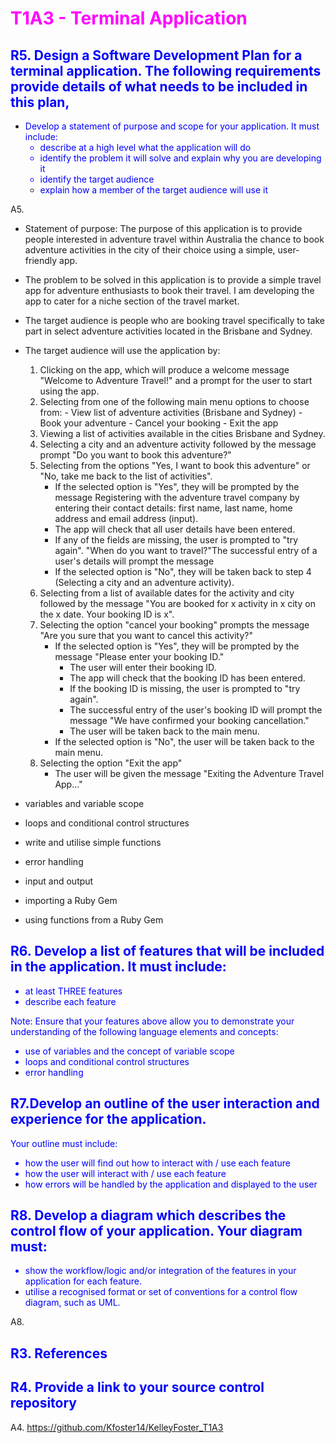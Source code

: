 # <font color="magenta">T1A3 - Terminal Application</font>

## <font color="blue">R5. Design a Software Development Plan for a terminal application. The following requirements provide details of what needs to be included in this plan,
- Develop a statement of purpose and scope for your application. It must include:
    - describe at a high level what the application will do
    - identify the problem it will solve and explain why you are developing it
    - identify the target audience
    - explain how a member of the target audience will use it</font>

A5. 
- Statement of purpose: The purpose of this application is to provide people interested in adventure travel within Australia the chance to book adventure activities in the city of their choice using a simple, user-friendly app. 
- The problem to be solved in this application is to provide a simple travel app for adventure enthusiasts to book their travel. I am developing the app to cater for a niche section of the travel market.
- The target audience is people who are booking travel specifically to take part in select adventure activities located in the Brisbane and Sydney.

- The target audience will use the application by:
    1. Clicking on the app, which will produce a welcome message "Welcome to Adventure Travel!" and a prompt for the user to start using the app.
    2. Selecting from one of the following main menu options to choose from:
            - View list of adventure activities (Brisbane and Sydney)
            - Book your adventure
            - Cancel your booking
            - Exit the app
    3. Viewing a list of activities available in the cities Brisbane and Sydney.
    4. Selecting a city and an adventure activity followed by the message prompt "Do you want to book this adventure?"
    5. Selecting from the options "Yes, I want to book this adventure" or "No, take me back to the list of activities".
        - If the selected option is "Yes", they will be prompted by the message 
        Registering with the adventure travel company by entering their contact details: first name, last name, home address and email address (input).
        - The app will check that all user details have been entered.
        - If any of the fields are missing, the user is prompted to "try again".
        "When do you want to travel?"The successful entry of a user's details will prompt the message 
        - If the selected option is "No", they will be taken back to step 4 (Selecting a city and an adventure activity).
    6. Selecting from a list of available dates for the activity and city followed by the message "You are booked for x activity in x city on the x date. Your booking ID is x".
    7. Selecting the option "cancel your booking" prompts the message "Are you sure that you want to cancel this activity?"
        - If the selected option is "Yes", they will be prompted by the message "Please enter your booking ID."
            - The user will enter their booking ID. 
            - The app will check that the booking ID has been entered.
            - If the booking ID is missing, the user is prompted to "try again".
            - The successful entry of the user's booking ID will prompt the message "We have confirmed your booking cancellation."
            - The user will be taken back to the main menu.
        - If the selected option is "No", the user will be taken back to the main menu.
    8. Selecting the option "Exit the app"
        - The user will be given the message "Exiting the Adventure Travel App..." 

- variables and variable scope
- loops and conditional control structures
- write and utilise simple functions
- error handling
- input and output
- importing a Ruby Gem
- using functions from a Ruby Gem

## <font color="blue">R6. Develop a list of features that will be included in the application. It must include:
- at least THREE features
- describe each feature

Note: Ensure that your features above allow you to demonstrate your understanding of the following language elements and concepts:
- use of variables and the concept of variable scope
- loops and conditional control structures
- error handling</font>

## <font color="blue">R7.Develop an outline of the user interaction and experience for the application.
Your outline must include:
- how the user will find out how to interact with / use each feature
- how the user will interact with / use each feature
- how errors will be handled by the application and displayed to the user</font>

## <font color="blue">R8. Develop a diagram which describes the control flow of your application. Your diagram must:
- show the workflow/logic and/or integration of the features in your application for each feature.
- utilise a recognised format or set of conventions for a control flow diagram, such as UML.</font>

A8. 

## <font color="blue">R3. References</font>

## <font color="blue">R4. Provide a link to your source control repository</font>
A4. https://github.com/Kfoster14/KelleyFoster_T1A3
